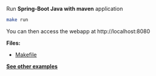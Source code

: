 Run **Spring-Boot Java with maven** application

```bash
make run
```

You can then access the webapp at http://localhost:8080

**Files:**

* [Makefile](Makefile)

**[See other examples](/tree/master/examples)**
